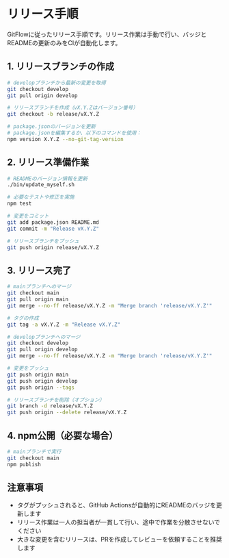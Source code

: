 # リリース手順

GitFlowに従ったリリース手順です。リリース作業は手動で行い、バッジとREADMEの更新のみをCIが自動化します。

## 1. リリースブランチの作成

```bash
# developブランチから最新の変更を取得
git checkout develop
git pull origin develop

# リリースブランチを作成（vX.Y.Zはバージョン番号）
git checkout -b release/vX.Y.Z

# package.jsonのバージョンを更新
# package.jsonを編集するか、以下のコマンドを使用：
npm version X.Y.Z --no-git-tag-version
```

## 2. リリース準備作業

```bash
# READMEのバージョン情報を更新
./bin/update_myself.sh

# 必要なテストや修正を実施
npm test

# 変更をコミット
git add package.json README.md
git commit -m "Release vX.Y.Z"

# リリースブランチをプッシュ
git push origin release/vX.Y.Z
```

## 3. リリース完了

```bash
# mainブランチへのマージ
git checkout main
git pull origin main
git merge --no-ff release/vX.Y.Z -m "Merge branch 'release/vX.Y.Z'"

# タグの作成
git tag -a vX.Y.Z -m "Release vX.Y.Z"

# developブランチへのマージ
git checkout develop
git pull origin develop
git merge --no-ff release/vX.Y.Z -m "Merge branch 'release/vX.Y.Z'"

# 変更をプッシュ
git push origin main
git push origin develop
git push origin --tags

# リリースブランチを削除（オプション）
git branch -d release/vX.Y.Z
git push origin --delete release/vX.Y.Z
```

## 4. npm公開（必要な場合）

```bash
# mainブランチで実行
git checkout main
npm publish
```

## 注意事項

- タグがプッシュされると、GitHub Actionsが自動的にREADMEのバッジを更新します
- リリース作業は一人の担当者が一貫して行い、途中で作業を分散させないでください
- 大きな変更を含むリリースは、PRを作成してレビューを依頼することを推奨します 